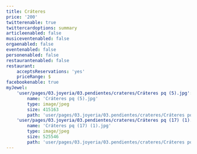 ```yaml
---
title: Cráteres
price: '200'
twitterenable: true
twittercardoptions: summary
articleenabled: false
musiceventenabled: false
orgaenabled: false
eventenabled: false
personenabled: false
restaurantenabled: false
restaurant:
    acceptsReservations: 'yes'
    priceRange: $
facebookenable: true
myJewel:
    'user/pages/03.joyeria/03.pendientes/crateres/Cráteres pq (5).jpg':
        name: 'Cráteres pq (5).jpg'
        type: image/jpeg
        size: 415163
        path: 'user/pages/03.joyeria/03.pendientes/crateres/Cráteres pq (5).jpg'
    'user/pages/03.joyeria/03.pendientes/crateres/Cráteres pq (17) (1).jpg':
        name: 'Cráteres pq (17) (1).jpg'
        type: image/jpeg
        size: 525546
        path: 'user/pages/03.joyeria/03.pendientes/crateres/Cráteres pq (17) (1).jpg'
---
```


